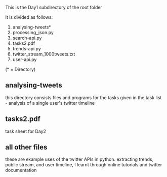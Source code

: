 This is the Day1 subdirectory of the root folder

It is divided as follows: 
1. analysing-tweets*
2. processing_json.py
3. search-api.py
4. tasks2.pdf
5. trends-api.py 
6. twitter_stream_1000tweets.txt
7. user-api.py 

(* = Directory)

analysing-tweets
----
this directory consists files and programs for the tasks given in the task list - analysis of a single user's twitter timeline

tasks2.pdf
-----
task sheet for Day2

all other files
-----
these are example uses of the twitter APIs in python. extracting trends, public stream, and user timeline, I learnt through online tutorials and twitter documentation
